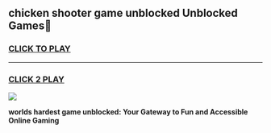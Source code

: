 
## chicken shooter game unblocked Unblocked Games👋
<h3>
<a href="https://premium.freeplayer.one?title=chicken_shooter_game_unblocked&ref=16F">CLICK TO PLAY</a></h3>
<hr>

<h3>
<a href="https://premium.freeplayer.one?title=chicken_shooter_game_unblocked&ref=16F">CLICK 2 PLAY</a>
  
</h3>

<a href="https://premium.freeplayer.one?title=chicken_shooter_game_unblocked&ref=16F/"><img src="https://clearcache.store/games.png"></a>


**worlds hardest game unblocked: Your Gateway to Fun and Accessible Online Gaming**
